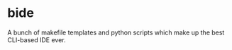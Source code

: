 bide
====

A bunch of makefile templates and python scripts which make up the best CLI-based IDE ever.
